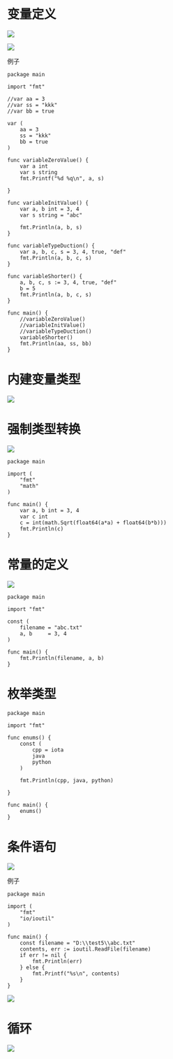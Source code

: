 #  变量定义





![](https://images.cnblogs.com/cnblogs_com/wangshuo1/1613306/o_220916133705_%E5%BE%AE%E4%BF%A1%E6%88%AA%E5%9B%BE_20220916213652.png)

![](https://images.cnblogs.com/cnblogs_com/wangshuo1/1613306/o_220916133859_%E5%BE%AE%E4%BF%A1%E6%88%AA%E5%9B%BE_20220916213837.png)



例子

```
package main

import "fmt"

//var aa = 3
//var ss = "kkk"
//var bb = true

var (
	aa = 3
	ss = "kkk"
	bb = true
)

func variableZeroValue() {
	var a int
	var s string
	fmt.Printf("%d %q\n", a, s)

}

func variableInitValue() {
	var a, b int = 3, 4
	var s string = "abc"

	fmt.Println(a, b, s)
}

func variableTypeDuction() {
	var a, b, c, s = 3, 4, true, "def"
	fmt.Println(a, b, c, s)
}

func variableShorter() {
	a, b, c, s := 3, 4, true, "def"
	b = 5
	fmt.Println(a, b, c, s)
}

func main() {
	//variableZeroValue()
	//variableInitValue()
	//variableTypeDuction()
	variableShorter()
	fmt.Println(aa, ss, bb)
}
```



# 内建变量类型



![](https://images.cnblogs.com/cnblogs_com/wangshuo1/1613306/o_220917011324_%E5%BE%AE%E4%BF%A1%E6%88%AA%E5%9B%BE_20220917091311.png)







# 强制类型转换

![](https://images.cnblogs.com/cnblogs_com/wangshuo1/1613306/o_220919045153_%E5%BE%AE%E4%BF%A1%E6%88%AA%E5%9B%BE_20220919125125.png)



```
package main

import (
	"fmt"
	"math"
)

func main() {
	var a, b int = 3, 4
	var c int
	c = int(math.Sqrt(float64(a*a) + float64(b*b)))
	fmt.Println(c)
}
```



# 常量的定义



![](https://images.cnblogs.com/cnblogs_com/wangshuo1/1613306/o_220919051817_%E5%BE%AE%E4%BF%A1%E6%88%AA%E5%9B%BE_20220919131807.png)



```
package main

import "fmt"

const (
	filename = "abc.txt"
	a, b     = 3, 4
)

func main() {
	fmt.Println(filename, a, b)
}
```



# 枚举类型



```
package main

import "fmt"

func enums() {
	const (
		cpp = iota
		java
		python
	)

	fmt.Println(cpp, java, python)

}

func main() {
	enums()
}
```



# 条件语句



![](https://images.cnblogs.com/cnblogs_com/wangshuo1/1613306/o_220919052949_%E5%BE%AE%E4%BF%A1%E6%88%AA%E5%9B%BE_20220919132938.png)



例子

```
package main

import (
	"fmt"
	"io/ioutil"
)

func main() {
	const filename = "D:\\test5\\abc.txt"
	contents, err := ioutil.ReadFile(filename)
	if err != nil {
		fmt.Println(err)
	} else {
		fmt.Printf("%s\n", contents)
	}
}
```



![](https://images.cnblogs.com/cnblogs_com/wangshuo1/1613306/o_220919054421_%E5%BE%AE%E4%BF%A1%E6%88%AA%E5%9B%BE_20220919134403.png)



# 循环



![](https://images.cnblogs.com/cnblogs_com/wangshuo1/1613306/o_220919060701_%E5%BE%AE%E4%BF%A1%E6%88%AA%E5%9B%BE_20220919140646.png)





































































